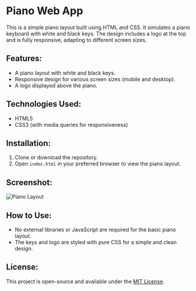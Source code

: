 # Piano Web App

This is a simple piano layout built using HTML and CSS. It simulates a piano keyboard with white and black keys. The design includes a logo at the top and is fully responsive, adapting to different screen sizes.

## Features:

- A piano layout with white and black keys.
- Responsive design for various screen sizes (mobile and desktop).
- A logo displayed above the piano.

## Technologies Used:

- HTML5
- CSS3 (with media queries for responsiveness)

## Installation:

1. Clone or download the repository.
2. Open `index.html` in your preferred browser to view the piano layout.

## Screenshot:

![Piano Layout](<./![alt](https://)>)

## How to Use:

- No external libraries or JavaScript are required for the basic piano layout.
- The keys and logo are styled with pure CSS for a simple and clean design.

## License:

This project is open-source and available under the [MIT License](LICENSE).
